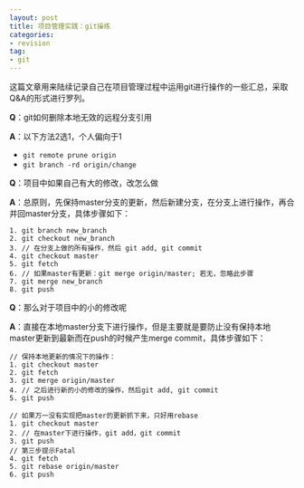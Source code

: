 ```yaml
---
layout: post
title: 项目管理实践：git操练
categories:
- revision
tag:
- git
---
```


这篇文章用来陆续记录自己在项目管理过程中运用git进行操作的一些汇总，采取Q&A的形式进行罗列。

**Q**：git如何删除本地无效的远程分支引用

**A**：以下方法2选1，个人偏向于1

- `git remote prune origin`
- `git branch -rd origin/change`

**Q**：项目中如果自己有大的修改，改怎么做

**A**：总原则，先保持master分支的更新，然后新建分支，在分支上进行操作，再合并回master分支，具体步骤如下：

	1. git branch new_branch
	2. git checkout new_branch
	3. // 在分支上做的所有操作，然后 git add, git commit
	4. git checkout master
	5. git fetch
	6. // 如果master有更新：git merge origin/master; 若无，忽略此步骤
	7. git merge new_branch
	8. git push

**Q**：那么对于项目中的小的修改呢

**A**：直接在本地master分支下进行操作，但是主要就是要防止没有保持本地master更新到最新而在push的时候产生merge commit，具体步骤如下：

	// 保持本地更新的情况下的操作：
	1. git checkout master
	2. git fetch
	3. git merge origin/master
	4. // 之后进行新的小的修改的操作，然后git add, git commit
	5. git push

	// 如果万一没有实现把master的更新抓下来，只好用rebase
	1. git checkout master
	2. // 在master下进行操作，git add，git commit
	3. git push
	// 第三步提示Fatal
	4. git fetch
	5. git rebase origin/master
	6. git push